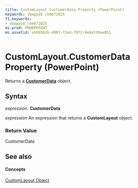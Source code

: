 ```yaml
---
title: CustomLayout.CustomerData Property (PowerPoint)
keywords: vbapp10.chm672025
f1_keywords:
- vbapp10.chm672025
ms.prod: POWERPOINT
ms.assetid: a589362b-d987-f2ed-79f2-0e0afd9ae051
---
```



# CustomLayout.CustomerData Property (PowerPoint)

Returns a  **[CustomerData](customerdata-object-powerpoint.md)** object.


## Syntax

 _expression_. **CustomerData**

 _expression_ An expression that returns a **CustomLayout** object.


### Return Value

CustomerData


## See also


#### Concepts


[CustomLayout Object](customlayout-object-powerpoint.md)


